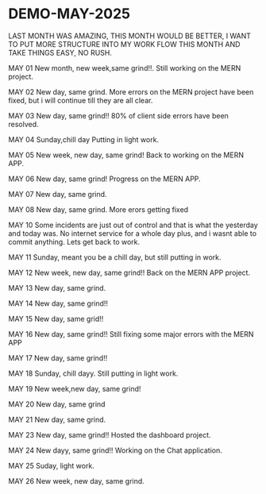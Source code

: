 # DEMO-MAY-2025
LAST MONTH WAS AMAZING, THIS MONTH WOULD BE BETTER, I WANT TO PUT MORE STRUCTURE INTO MY WORK FLOW THIS MONTH AND TAKE THINGS EASY, NO RUSH.

MAY 01
New month, new week,same grind!!.
Still working on the MERN project.

MAY 02
New day, same grind.
More errors on the MERN project have been fixed, but i will continue till they are all clear.

MAY 03
New day, same grind!!
80% of client side errors have been resolved.

MAY 04
Sunday,chill day
Putting in light work.

MAY 05
New week, new day, same grind!
Back to working on the MERN APP.

MAY 06
New day, same grind!
Progress on the MERN APP.

MAY 07
New day, same grind.

MAY 08
New day, same grind.
More erors getting fixed

MAY 10
Some incidents are just out of control and that is what the yesterday and today was.
No internet service for a whole day plus, and i wasnt able to commit anything.
Lets get back to work.

MAY 11
Sunday, meant you be a chill day, but still putting in work.

MAY 12
New week, new day, same grind!!
Back on the MERN APP project.

MAY 13
New day, same grind.

MAY 14
New day, same grind!!

MAY 15
New day, same grid!!

MAY 16
New day, same grind!!
Still fixing some major errors with the MERN APP

MAY 17
New day, same grind!!

MAY 18
Sunday, chill dayy.
Still putting in light work.

MAY 19
New week,new day, same grind!

MAY 20
New day, same grind

MAY 21
New day, same grind.

MAY 23
New day, same grind!!
Hosted the dashboard project.

MAY 24
New dayy, same grind!!
Working on the Chat application.

MAY 25
Suday, light work.

MAY 26
New week, new day, same grind.
